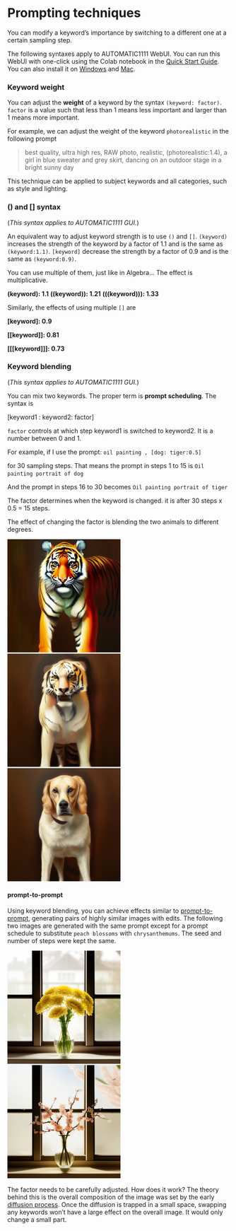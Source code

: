 # Prompting techniques

You can modify a keyword’s importance by switching to a different one at a certain sampling step.

The following syntaxes apply to AUTOMATIC1111 WebUI. You can run this WebUI with one-click using the Colab notebook in the [Quick Start Guide](https://github.com/yuyan124/sd_tools/blob/main/sdwebui_paint.ipynb). You can also install it on [Windows](https://stable-diffusion-art.com/install-windows/) and [Mac](https://stable-diffusion-art.com/install-mac/).

### Keyword weight

You can adjust the **weight** of a keyword by the syntax `(keyword: factor)`. `factor` is a value such that less than 1 means less important and larger than 1 means more important.

For example, we can adjust the weight of the keyword `photorealistic` in the following prompt

> best quality, ultra high res, RAW photo, realistic,  (photorealistic:1.4), a girl in blue sweater and grey skirt, dancing on an outdoor stage in a bright sunny day

This technique can be applied to subject keywords and all categories, such as style and lighting.

### () and [] syntax

(*This syntax applies to AUTOMATIC1111 GUI.*)

An equivalent way to adjust keyword strength is to use `()` and `[]`. `(keyword)` increases the strength of the keyword by a factor of 1.1 and is the same as `(keyword:1.1)`. `[keyword]` decrease the strength by a factor of 0.9 and is the same as `(keyword:0.9)`.

You can use multiple of them, just like in Algebra… The effect is multiplicative.

**(keyword): 1.1**
**((keyword)): 1.21**
**(((keyword))): 1.33**

Similarly, the effects of using multiple `[]` are

**[keyword]: 0.9**

**[[keyword]]: 0.81**

**[[[keyword]]]: 0.73**

### Keyword blending

(*This syntax applies to AUTOMATIC1111 GUI.*)

You can mix two keywords. The proper term is **prompt scheduling**. The syntax is

[keyword1 : keyword2: factor]

`factor` controls at which step keyword1 is switched to keyword2. It is a number between 0 and 1.

For example, if I use the prompt: `oil painting , [dog: tiger:0.5]`

for 30 sampling steps. That means the prompt in steps 1 to 15 is ``Oil painting portrait of dog``

And the prompt in steps 16 to 30 becomes ``Oil painting portrait of tiger``

The factor determines when the keyword is changed. it is after 30 steps x 0.5 = 15 steps.

The effect of changing the factor is blending the two animals to different degrees.

<img src="assets/keyword_dog_tiger_0.1.png" alt="keyword_dog_tiger_0.1" style="zoom: 50%;" /><img src="assets/keyword_dog_tiger_0.5.png" alt="keyword_dog_tiger_0.5" style="zoom: 50%;" /><img src="assets/keyword_dog_tiger_0.9.png" alt="keyword_dog_tiger_0.9" style="zoom: 50%;" />

 

#### prompt-to-prompt

Using keyword blending, you can achieve effects similar to [prompt-to-prompt](https://prompt-to-prompt.github.io/), generating pairs of highly similar images with edits. The following two images are generated with the same prompt except for a prompt schedule to substitute `peach blossoms` with `chrysanthemums`. The seed and number of steps were kept the same.

<img src="assets/ptp_peach_blossoms.png" alt="00078-1460671425" style="zoom:50%;" /> <img src="assets/ptp_chrysanthemums.png" alt="00077-1460671425" style="zoom:50%;" />

The factor needs to be carefully adjusted. How does it work? The theory behind this is the overall composition of the image was set by the early [diffusion process](https://stable-diffusion-art.com/how-stable-diffusion-work/#Diffusion_model). Once the diffusion is trapped in a small space, swapping any keywords won’t have a large effect on the overall image. It would only change a small part.